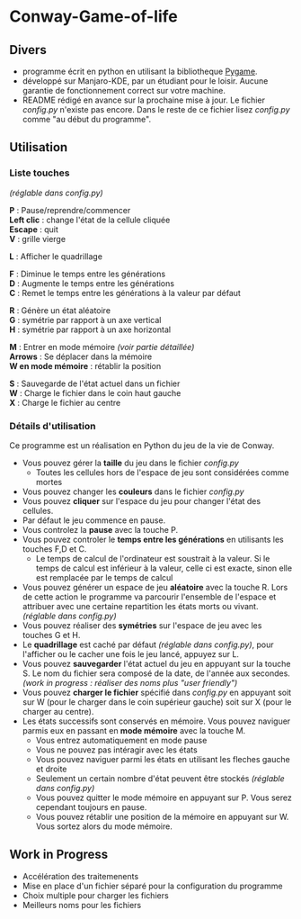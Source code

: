# Conway-Game-of-life

## Divers
- programme écrit en python en utilisant la bibliotheque [Pygame](https://www.pygame.org).
- développé sur Manjaro-KDE, par un étudiant pour le loisir. Aucune garantie de fonctionnement correct sur votre machine.
- README rédigé en avance sur la prochaine mise à jour. Le fichier *config.py* n'existe pas encore. Dans le reste de ce fichier lisez *config.py* comme "au début du programme".

## Utilisation  

### Liste touches
*(réglable dans config.py)*

**P** : Pause/reprendre/commencer  
**Left clic** : change l'état de la cellule cliquée   
**Escape** : quit  
**V** : grille vierge  

**L** : Afficher le quadrillage  

**F** : Diminue le temps entre les générations  
**D** : Augmente le temps entre les générations  
**C** : Remet le temps entre les générations à la valeur par défaut  

**R** : Génère un état aléatoire  
**G** : symétrie par rapport à un axe vertical  
**H** : symétrie par rapport à un axe horizontal  

**M** : Entrer en mode mémoire *(voir partie détaillée)*  
**Arrows** : Se déplacer dans la mémoire  
**W en mode mémoire** : rétablir la position


**S** : Sauvegarde de l'état actuel dans un fichier  
**W** : Charge le fichier dans le coin haut gauche  
**X** : Charge le fichier au centre  

### Détails d'utilisation
  Ce programme est un réalisation en Python du jeu de la vie de Conway.
  - Vous pouvez gérer la **taille** du jeu dans le fichier *config.py*
    - Toutes les cellules hors de l'espace de jeu sont considérées comme mortes
  - Vous pouvez changer les **couleurs** dans le fichier *config.py*
  - Vous pouvez **cliquer** sur l'espace du jeu pour changer l'état des cellules.  
  - Par défaut le jeu commence en pause.  
  - Vous controlez la **pause** avec la touche P.  
  - Vous pouvez controler le **temps entre les générations** en utilisants les touches F,D et C.   
    - Le temps de calcul de l'ordinateur est soustrait à la valeur. Si le temps de calcul est inférieur à la valeur, celle ci est exacte, sinon elle est remplacée par le temps de calcul
  - Vous pouvez générer un espace de jeu **aléatoire** avec la touche R. Lors de cette action le programme va parcourir l'ensemble de l'espace et attribuer avec une certaine repartition les états morts ou vivant. *(réglable dans config.py)*  
  - Vous pouvez réaliser des **symétries** sur l'espace de jeu avec les touches G et H.  
  - Le **quadrillage** est caché par défaut *(réglable dans config.py)*, pour l'afficher ou le cacher une fois le jeu lancé, appuyez sur L.
  - Vous pouvez **sauvegarder** l'état actuel du jeu en appuyant sur la touche S. Le nom du fichier sera composé de la date, de l'année aux secondes. *(work in progress : réaliser des noms plus "user friendly")*
  - Vous pouvez **charger le fichier** spécifié dans *config.py* en appuyant soit sur W (pour le charger dans le coin supérieur gauche) soit sur X (pour le charger au centre).
  - Les états successifs sont conservés en mémoire. Vous pouvez naviguer parmis eux en passant en **mode mémoire** avec la touche M.  
    - Vous entrez automatiquement en mode pause
    - Vous ne pouvez pas intéragir avec les états
    - Vous pouvez naviguer parmi les états en utilisant les fleches gauche et droite
    - Seulement un certain nombre d'état peuvent être stockés *(réglable dans config.py)*
    - Vous pouvez quitter le mode mémoire en appuyant sur P. Vous serez cependant toujours en pause.
    - Vous pouvez rétablir une position de la mémoire en appuyant sur W. Vous sortez alors du mode mémoire.



## Work in Progress  
- Accélération des traitemenents
- Mise en place d'un fichier séparé pour la configuration du programme
- Choix multiple pour charger les fichiers
- Meilleurs noms pour les fichiers
